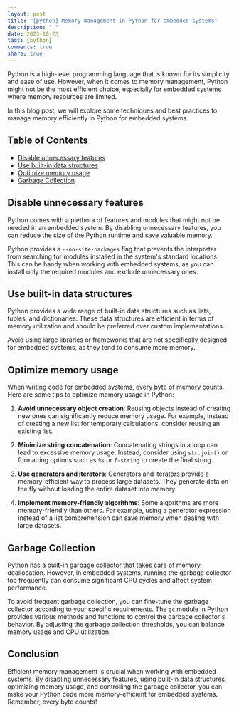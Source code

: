 ```yaml
---
layout: post
title: "[python] Memory management in Python for embedded systems"
description: " "
date: 2023-10-23
tags: [python]
comments: true
share: true
---
```


Python is a high-level programming language that is known for its simplicity and ease of use. However, when it comes to memory management, Python might not be the most efficient choice, especially for embedded systems where memory resources are limited.

In this blog post, we will explore some techniques and best practices to manage memory efficiently in Python for embedded systems.

## Table of Contents
- [Disable unnecessary features](#disable-unnecessary-features)
- [Use built-in data structures](#use-built-in-data-structures)
- [Optimize memory usage](#optimize-memory-usage)
- [Garbage Collection](#garbage-collection)

## Disable unnecessary features

Python comes with a plethora of features and modules that might not be needed in an embedded system. By disabling unnecessary features, you can reduce the size of the Python runtime and save valuable memory.

Python provides a `--no-site-packages` flag that prevents the interpreter from searching for modules installed in the system's standard locations. This can be handy when working with embedded systems, as you can install only the required modules and exclude unnecessary ones.

## Use built-in data structures

Python provides a wide range of built-in data structures such as lists, tuples, and dictionaries. These data structures are efficient in terms of memory utilization and should be preferred over custom implementations.

Avoid using large libraries or frameworks that are not specifically designed for embedded systems, as they tend to consume more memory.

## Optimize memory usage

When writing code for embedded systems, every byte of memory counts. Here are some tips to optimize memory usage in Python:

1. **Avoid unnecessary object creation**: Reusing objects instead of creating new ones can significantly reduce memory usage. For example, instead of creating a new list for temporary calculations, consider reusing an existing list.

2. **Minimize string concatenation**: Concatenating strings in a loop can lead to excessive memory usage. Instead, consider using `str.join()` or formatting options such as `%s` or `f-string` to create the final string.

3. **Use generators and iterators**: Generators and iterators provide a memory-efficient way to process large datasets. They generate data on the fly without loading the entire dataset into memory.

4. **Implement memory-friendly algorithms**: Some algorithms are more memory-friendly than others. For example, using a generator expression instead of a list comprehension can save memory when dealing with large datasets.

## Garbage Collection

Python has a built-in garbage collector that takes care of memory deallocation. However, in embedded systems, running the garbage collector too frequently can consume significant CPU cycles and affect system performance.

To avoid frequent garbage collection, you can fine-tune the garbage collector according to your specific requirements. The `gc` module in Python provides various methods and functions to control the garbage collector's behavior. By adjusting the garbage collection thresholds, you can balance memory usage and CPU utilization.

## Conclusion

Efficient memory management is crucial when working with embedded systems. By disabling unnecessary features, using built-in data structures, optimizing memory usage, and controlling the garbage collector, you can make your Python code more memory-efficient for embedded systems. Remember, every byte counts!